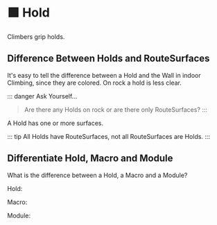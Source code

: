 # 🟩 Hold

Climbers grip holds.

## Difference Between Holds and RouteSurfaces

It's easy to tell the difference between a Hold and the Wall in indoor Climbing, since they are colored. On rock a hold is less clear.

::: danger Ask Yourself...
> Are there any Holds on rock or are there only RouteSurfaces?
:::

A Hold has one or more surfaces. 

::: tip
All Holds have RouteSurfaces, not all RouteSurfaces are Holds.
:::


## Differentiate Hold, Macro and Module

What is the difference between a Hold, a Macro and a Module?

Hold:

Macro:

Module: